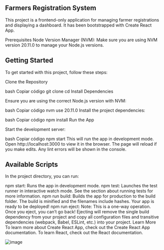 ## Farmers Registration System

This project is a frontend-only application for managing farmer registrations and displaying a dashboard. It has been bootstrapped with Create React App.

Prerequisites
Node Version Manager (NVM): Make sure you are using NVM version 20.11.0 to manage your Node.js versions.

## Getting Started
To get started with this project, follow these steps:

Clone the Repository

bash
Copiar código
git clone <repository-url>
cd <project-directory>
Install Dependencies

Ensure you are using the correct Node.js version with NVM:

bash
Copiar código
nvm use 20.11.0
Install the project dependencies:

bash
Copiar código
npm install
Run the App

Start the development server:

bash
Copiar código
npm start
This will run the app in development mode. Open http://localhost:3000 to view it in the browser. The page will reload if you make edits. Any lint errors will be shown in the console.

## Available Scripts
In the project directory, you can run:

npm start: Runs the app in development mode.
npm test: Launches the test runner in interactive watch mode. See the section about running tests for more information.
npm run build: Builds the app for production to the build folder. The build is minified and the filenames include hashes. Your app is ready to be deployed!
npm run eject: Note: This is a one-way operation. Once you eject, you can’t go back! Ejecting will remove the single build dependency from your project and copy all configuration files and transitive dependencies (webpack, Babel, ESLint, etc.) into your project.
Learn More
To learn more about Create React App, check out the Create React App documentation.
To learn React, check out the React documentation.


![image](https://github.com/user-attachments/assets/ec85194f-a400-495f-9f90-91ed5eb0549b)

